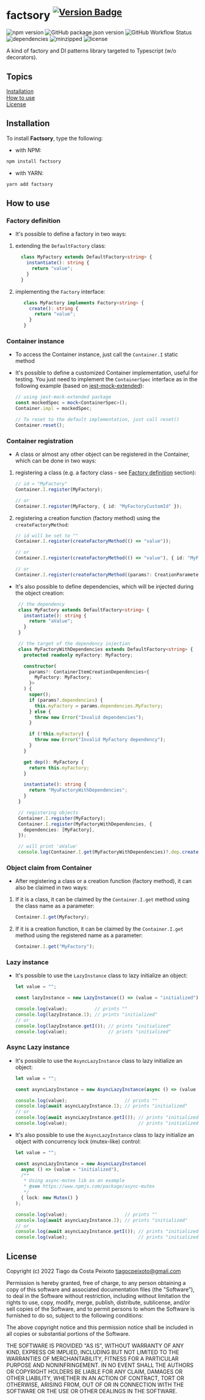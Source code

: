 # factsory <sup>[![Version Badge][npm-version-svg]][package-url]</sup>

[badge.fury.io]: <> "[![npm version](https://badge.fury.io/js/factsory.svg)](https://badge.fury.io/js/factsory)"
[badge.fury.io]: <> "[![GitHub version](https://badge.fury.io/gh/tiagocpeixoto%2Ffactsory.svg)](https://badge.fury.io/gh/tiagocpeixoto%2Ffactsory)"
[GitHub badge]: <> "![validate](https://github.com/tiagocpeixoto/factsory/workflows/validate/badge.svg)"
![npm version](https://img.shields.io/npm/v/factsory)
![GitHub package.json version](https://img.shields.io/github/package-json/v/tiagocpeixoto/factsory)
![GitHub Workflow Status](https://img.shields.io/github/workflow/status/tiagocpeixoto/factsory/validate)
![dependencies](https://img.shields.io/librariesio/github/tiagocpeixoto/factsory)
![minzipped](https://img.shields.io/bundlephobia/minzip/factsory)
![license](https://img.shields.io/github/license/tiagocpeixoto/factsory)

A kind of factory and DI patterns library targeted to Typescript (w/o decorators).


## Topics

[Installation](#installation)  
[How to use](#how-to-use)  
[License](#license)  


## Installation

To install **Factsory**, type the following:

- with NPM:

``` bash
npm install factsory
```

- with YARN:

``` bash
yarn add factsory
```


## How to use

  
### Factory definition

- It's possible to define a factory in two ways:

1. extending the `DefaultFactory` class:

    ``` ts
      class MyFactory extends DefaultFactory<string> {
        instantiate(): string {
          return "value";
        }
      }
    ```

1. implementing the `Factory` interface:

   ``` ts
      class MyFactory implements Factory<string> {
        create(): string {
          return "value";
        }
      }
   ```


### Container instance

- To access the Container instance, just call the `Container.I` static method

- It's possible to define a customized Container implementation, useful for testing. You just need to implement 
  the `ContainerSpec` interface as in the following example (based on [jest-mock-extended](https://www.npmjs.com/package/jest-mock-extended)):

   ``` ts
   // using jest-mock-extended package
   const mockedSpec = mock<ContainerSpec>();
   Container.impl = mockedSpec;
  
   // To reset to the default implementation, just call reset()
   Container.reset();
   ```


### Container registration

- A class or almost any other object can be registered in the Container, which can be done in two ways:

1. registering a class (e.g. a factory class - see [Factory definition](#factory-definition) section):

   ``` ts
   // id = "MyFactory"
   Container.I.register(MyFactory);
   
   // or
   Container.I.register(MyFactory, { id: "MyFactoryCustomId" });
   ```

1. registering a creation function (factory method) using the ```createFactoryMethod```:

   ``` ts
   // id will be set to ""
   Container.I.register(createFactoryMethod(() => "value"));
   
   // or
   Container.I.register(createFactoryMethod(() => "value"), { id: "MyFactoryWithValue" });
   
   // or
   Container.I.register(createFactoryMethod((params?: CreationParameters) => params?.args), { id: "MyFactoryWithArgs", args: "value" });
   ```
   
- It's also possible to define dependencies, which will be injected during the object creation:
 
   ``` ts
    // the dependency
    class MyFactory extends DefaultFactory<string> {
      instantiate(): string {
        return "aValue";
      }
    }
  
    // the target of the dependency injection
    class MyFactoryWithDependencies extends DefaultFactory<string> {
      protected readonly myFactory: MyFactory;

      constructor(
        params?: ContainerItemCreationDependencies<{
          MyFactory: MyFactory;
        }>
      ) {
        super();
        if (params?.dependencies) {
          this.myFactory = params.dependencies.MyFactory;
        } else {
          throw new Error("Invalid dependencies");
        }

        if (!this.myFactory) {
          throw new Error("Invalid MyFactory dependency");
        }
      }
  
      get dep(): MyFactory {
        return this.myFactory;
      }

      instantiate(): string {
        return "MyuFactoryWithDependencies";
      }
    }  
  
    // registering objects
    Container.I.register(MyFactory);
    Container.I.register(MyFactoryWithDependencies, {
      dependencies: [MyFactory],
    });
  
    // will print 'aValue'
    console.log(Container.I.get(MyFactoryWithDependencies)?.dep.create());
   ```


### Object claim from Container

- After registering a class or a creation function (factory method), it can also be claimed in two ways: 

1. If it is a class, it can be claimed by the `Container.I.get` method using the class name as a parameter:

   ``` ts
   Container.I.get(MyFactory);
   ```

1. If it is a creation function, it can be claimed by the `Container.I.get` method using the registered name as a parameter:

   ``` ts
   Container.I.get("MyFactory");
   ```


### Lazy instance 

- It's possible to use the `LazyInstance` class to lazy initialize an object:

    ``` ts
    let value = "";

    const lazyInstance = new LazyInstance(() => (value = "initialized"));

    console.log(value);          // prints ""
    console.log(lazyInstance.I); // prints "initialized"
    // or 
    console.log(lazyInstance.getI()); // prints "initialized"
    console.log(value);               // prints "initialized"
    ```


### Async Lazy instance

- It's possible to use the `AsyncLazyInstance` class to lazy initialize an object:

    ``` ts
    let value = "";

    const asyncLazyInstance = new AsyncLazyInstance(async () => (value = "initialized"));

    console.log(value);                     // prints ""
    console.log(await asyncLazyInstance.I); // prints "initialized"
    // or 
    console.log(await asyncLazyInstance.getI()); // prints "initialized"
    console.log(value);                          // prints "initialized"
    ```

- It's also possible to use the `AsyncLazyInstance` class to lazy initialize an object with concurrency lock (mutex-like) control:

    ``` ts
    let value = "";

    const asyncLazyInstance = new AsyncLazyInstance(
      async () => (value = "initialized"),
      /** 
       * Using async-mutex lib as an example 
       * @see https://www.npmjs.com/package/async-mutex
       */
      { lock: new Mutex() }
    );

    console.log(value);                     // prints ""
    console.log(await asyncLazyInstance.I); // prints "initialized"
    // or 
    console.log(await asyncLazyInstance.getI()); // prints "initialized"
    console.log(value);                          // prints "initialized"

## License

Copyright (c) 2022 Tiago da Costa Peixoto <tiagocpeixoto@gmail.com>

Permission is hereby granted, free of charge, to any person obtaining a copy
of this software and associated documentation files (the "Software"), to deal
in the Software without restriction, including without limitation the rights
to use, copy, modify, merge, publish, distribute, sublicense, and/or sell
copies of the Software, and to permit persons to whom the Software is
furnished to do so, subject to the following conditions:

The above copyright notice and this permission notice shall be included in all
copies or substantial portions of the Software.

THE SOFTWARE IS PROVIDED "AS IS", WITHOUT WARRANTY OF ANY KIND, EXPRESS OR
IMPLIED, INCLUDING BUT NOT LIMITED TO THE WARRANTIES OF MERCHANTABILITY,
FITNESS FOR A PARTICULAR PURPOSE AND NONINFRINGEMENT. IN NO EVENT SHALL THE
AUTHORS OR COPYRIGHT HOLDERS BE LIABLE FOR ANY CLAIM, DAMAGES OR OTHER
LIABILITY, WHETHER IN AN ACTION OF CONTRACT, TORT OR OTHERWISE, ARISING FROM,
OUT OF OR IN CONNECTION WITH THE SOFTWARE OR THE USE OR OTHER DEALINGS IN THE
SOFTWARE.

[package-url]: https://npmjs.org/package/factsory
[npm-version-svg]: https://versionbadg.es/tiagocpeixoto/factsory.svg